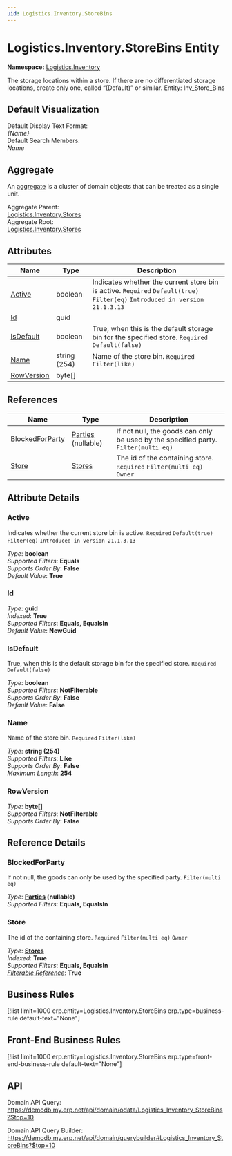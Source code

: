 ```yaml
---
uid: Logistics.Inventory.StoreBins
---
```

# Logistics.Inventory.StoreBins Entity

**Namespace:** [Logistics.Inventory](Logistics.Inventory.md)  

The storage locations within a store. If there are no differentiated storage locations, create only one, called “(Default)” or similar. Entity: Inv_Store_Bins

## Default Visualization
Default Display Text Format:  
_{Name}_  
Default Search Members:  
_Name_  

## Aggregate
An [aggregate](https://docs.erp.net/tech/advanced/concepts/aggregates.html) is a cluster of domain objects that can be treated as a single unit.  

Aggregate Parent:  
[Logistics.Inventory.Stores](Logistics.Inventory.Stores.md)  
Aggregate Root:  
[Logistics.Inventory.Stores](Logistics.Inventory.Stores.md)  

## Attributes

| Name | Type | Description |
| ---- | ---- | --- |
| [Active](Logistics.Inventory.StoreBins.md#active) | boolean | Indicates whether the current store bin is active. `Required` `Default(true)` `Filter(eq)` `Introduced in version 21.1.3.13` 
| [Id](Logistics.Inventory.StoreBins.md#id) | guid |  
| [IsDefault](Logistics.Inventory.StoreBins.md#isdefault) | boolean | True, when this is the default storage bin for the specified store. `Required` `Default(false)` 
| [Name](Logistics.Inventory.StoreBins.md#name) | string (254) | Name of the store bin. `Required` `Filter(like)` 
| [RowVersion](Logistics.Inventory.StoreBins.md#rowversion) | byte[] |  

## References

| Name | Type | Description |
| ---- | ---- | --- |
| [BlockedForParty](Logistics.Inventory.StoreBins.md#blockedforparty) | [Parties](General.Contacts.Parties.md) (nullable) | If not null, the goods can only be used by the specified party. `Filter(multi eq)` |
| [Store](Logistics.Inventory.StoreBins.md#store) | [Stores](Logistics.Inventory.Stores.md) | The id of the containing store. `Required` `Filter(multi eq)` `Owner` |


## Attribute Details

### Active

Indicates whether the current store bin is active. `Required` `Default(true)` `Filter(eq)` `Introduced in version 21.1.3.13`

_Type_: **boolean**  
_Supported Filters_: **Equals**  
_Supports Order By_: **False**  
_Default Value_: **True**  

### Id

_Type_: **guid**  
_Indexed_: **True**  
_Supported Filters_: **Equals, EqualsIn**  
_Default Value_: **NewGuid**  

### IsDefault

True, when this is the default storage bin for the specified store. `Required` `Default(false)`

_Type_: **boolean**  
_Supported Filters_: **NotFilterable**  
_Supports Order By_: **False**  
_Default Value_: **False**  

### Name

Name of the store bin. `Required` `Filter(like)`

_Type_: **string (254)**  
_Supported Filters_: **Like**  
_Supports Order By_: **False**  
_Maximum Length_: **254**  

### RowVersion

_Type_: **byte[]**  
_Supported Filters_: **NotFilterable**  
_Supports Order By_: **False**  


## Reference Details

### BlockedForParty

If not null, the goods can only be used by the specified party. `Filter(multi eq)`

_Type_: **[Parties](General.Contacts.Parties.md) (nullable)**  
_Supported Filters_: **Equals, EqualsIn**  

### Store

The id of the containing store. `Required` `Filter(multi eq)` `Owner`

_Type_: **[Stores](Logistics.Inventory.Stores.md)**  
_Indexed_: **True**  
_Supported Filters_: **Equals, EqualsIn**  
_[Filterable Reference](https://docs.erp.net/dev/domain-api/filterable-references.html)_: **True**  



## Business Rules

[!list limit=1000 erp.entity=Logistics.Inventory.StoreBins erp.type=business-rule default-text="None"]

## Front-End Business Rules

[!list limit=1000 erp.entity=Logistics.Inventory.StoreBins erp.type=front-end-business-rule default-text="None"]

## API

Domain API Query:
<https://demodb.my.erp.net/api/domain/odata/Logistics_Inventory_StoreBins?$top=10>

Domain API Query Builder:
<https://demodb.my.erp.net/api/domain/querybuilder#Logistics_Inventory_StoreBins?$top=10>

